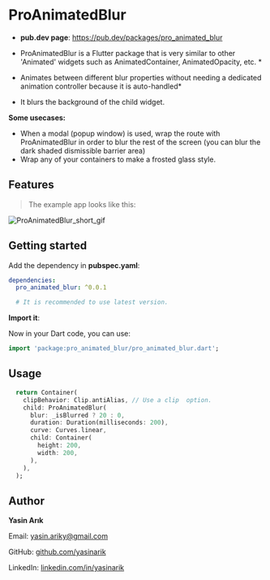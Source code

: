 # **ProAnimatedBlur**
- **pub.dev page**: https://pub.dev/packages/pro_animated_blur

- ProAnimatedBlur is a Flutter package that is very similar to other 'Animated' widgets
  such as AnimatedContainer, AnimatedOpacity, etc. \*

- Animates between different blur properties without needing a dedicated animation
  controller because it is auto-handled\*

- It blurs the background of the child widget.

**Some usecases:**

- When a modal (popup window) is used, wrap the route with ProAnimatedBlur in order to blur the rest of the screen
  (you can blur the dark shaded dismissible barrier area)
- Wrap any of your containers to make a frosted glass style.

## Features

> The example app looks like this:

![ProAnimatedBlur_short_gif](https://raw.githubusercontent.com/yasinarik/flutter_pro_animated_blur/master/example/assets/ProAnimatedBlur_short.gif)

## Getting started

Add the dependency in **pubspec.yaml**:

```yaml
dependencies:
  pro_animated_blur: ^0.0.1

  # It is recommended to use latest version.
```

**Import it**:

Now in your Dart code, you can use:

```dart
import 'package:pro_animated_blur/pro_animated_blur.dart';
```

## Usage

```dart
  return Container(
    clipBehavior: Clip.antiAlias, // Use a clip  option.
    child: ProAnimatedBlur(
      blur: _isBlurred ? 20 : 0,
      duration: Duration(milliseconds: 200),
      curve: Curves.linear,
      child: Container(
        height: 200,
        width: 200,
      ),
    ),
  );
```

## Author

**Yasin Arık**

Email: [yasin.ariky@gmail.com](mailto:yasin.ariky@gmail.com)

GitHub: [github.com/yasinarik](https://github.com/yasinarik)

LinkedIn: [linkedin.com/in/yasinarik](https://www.linkedin.com/in/yasinarik)
